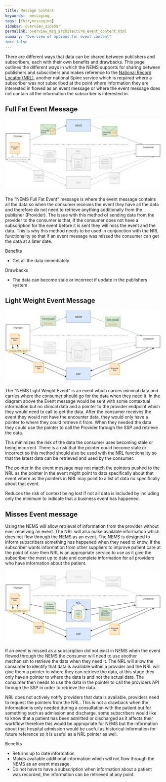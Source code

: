 ```yaml
---
title: Message Content
keywords:  messaging
tags: [fhir,messaging]
sidebar: overview_sidebar
permalink: overview_msg_architecture_event_content.html
summary: "Overview of options for event content"
toc: false
---
```


There are different ways that data can be shared between publishers and subscribers, each with their own benefits and drawbacks. This page outlines the different ways in which the NEMS supports for sharing between publishers and subscribers and makes reference to the [National Record Locator (NRL)](https://developer.nhs.uk/apis/nrl/), another national Spine service which is required where a subscriber was not subscribed at the point where information they are interested in flowed as an event message or where the event message does not contain all the information the subscriber is interested in.
 

## Full Fat Event Message

<div style="text-align:center; margin-bottom:20px" >
	<a href="images/overview/msg_full_fat.png" target="_blank"><img src="images/overview/msg_full_fat.png"></a>
</div>

The "NEMS Full Fat Event" message is where the event message contains all the data so when the consumer receives the event they have all the data and therefore do not need to retrieve anything additionally from the publisher (Provider). The issue with this method of sending data from the provider to the consumer is that, if the consumer does not have a subscription for the event before it is sent they will miss the event and the data. This is why this method needs to be used in conjunction with the NRL functionality so that if an event message was missed the consumer can get the data at a later date.

Benefits
- Get all the data immediately

Drawbacks
- The data can become stale or incorrect if update in the publishers system


## Light Weight Event Message

<div style="text-align:center; margin-bottom:20px" >
	<a href="images/overview/msg_full_fat.png" target="_blank"><img src="images/overview/msg_light_weight.png"></a>
</div>

The "NEMS Light Weight Event" is an event which carries minimal data and carries where the consumer should go for the data when they need it. In the diagram above the Event message would be sent with some contextual information but no clinical data and a pointer to the provider endpoint which they would need to call to get the data. After the consumer receives the event they would not have the encounter data, they would only have a pointer to where they could retrieve it from. When they needed the data they could use the pointer to call the Provider through the SSP and retrieve the data.
 
This minimizes the risk of the data the consumer uses becoming stale or being incorrect. There is a risk that the pointer could become stale or incorrect so this method should also be used with the NRL functionality so that the latest data can be retrieved and used by the consumer.
 
The pointer in the event message may not match the pointers pushed to the NRL as the pointer in the event might point to data specifically about that event where as the pointers in NRL may point to a list of data no specifically about that event.

Reduces the risk of context being lost if not all data is included by including only the minimum to indicate that a business event has happened.


## Misses Event message

Using the NEMS will allow retrieval of information from the provider without ever receiving an event. The NRL will also make available information which does not flow through the NEMS as an event. The NEMS is designed to inform subscribers something has happened when they need to know, if the subscriber wants information from other suppliers to improve patient care at the point of care then NRL is an appropriate service to use as it give the subscriber the most up to date and complete information for all providers who have information about the patient.

<div style="text-align:center; margin-bottom:20px" >
	<a href="images/overview/msg_full_fat.png" target="_blank"><img src="images/overview/msg_missed.png"></a>
</div>

If an event is missed as a subscription did not exist in NEMS when the event flowed through the NEMS the consumer will need to use another mechanism to retrieve the data when they need it. The NRL will allow the consumer to identify that data is available within a provider and the NRL will give them a pointer to where they can retrieve the data, at this stage they only have a pointer to where the data is and not the actual data. The consumer then needs to use the data in the pointer to call the providers API through the SSP in order to retrieve the data.

NRL does not actively notify providers that data is available, providers need to request the pointers from the NRL. This is not a drawback when the information is only needed during a consultation with the patient but for something such as admission and discharge, some subscribers would like to know that a patient has been admitted or discharged as it affects their workflow therefore this would be appropriate for NEMS but the information about that hospital admission would be useful as historical information for future reference so it is useful as a NRL pointer as well.

Benefits
- Returns up to date information
- Makes available additional information which will not flow through the NEMS as an event message.
- Do not have to have a subscription when information about a patient was recorded, the information can be retrieved at any point.
